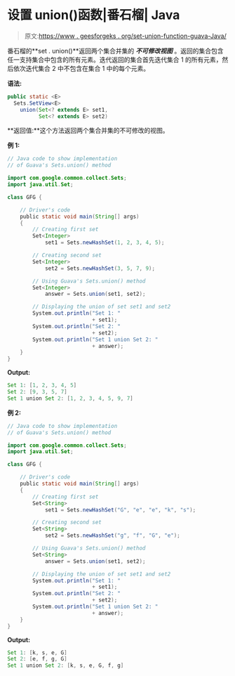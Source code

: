 # 设置 union()函数|番石榴| Java

> 原文:[https://www . geesforgeks . org/set-union-function-guava-Java/](https://www.geeksforgeeks.org/sets-union-function-guava-java/)

番石榴的**set . union()**返回两个集合并集的 ***不可修改视图*** 。返回的集合包含任一支持集合中包含的所有元素。迭代返回的集合首先迭代集合 1 的所有元素，然后依次迭代集合 2 中不包含在集合 1 中的每个元素。

**语法:**

```java
public static <E> 
  Sets.SetView<E> 
    union(Set<? extends E> set1, 
          Set<? extends E> set2)

```

**返回值:**这个方法返回两个集合并集的不可修改的视图。

**例 1:**

```java
// Java code to show implementation
// of Guava's Sets.union() method

import com.google.common.collect.Sets;
import java.util.Set;

class GFG {

    // Driver's code
    public static void main(String[] args)
    {
        // Creating first set
        Set<Integer>
            set1 = Sets.newHashSet(1, 2, 3, 4, 5);

        // Creating second set
        Set<Integer>
            set2 = Sets.newHashSet(3, 5, 7, 9);

        // Using Guava's Sets.union() method
        Set<Integer>
            answer = Sets.union(set1, set2);

        // Displaying the union of set set1 and set2
        System.out.println("Set 1: "
                           + set1);
        System.out.println("Set 2: "
                           + set2);
        System.out.println("Set 1 union Set 2: "
                           + answer);
    }
}
```

**Output:**

```java
Set 1: [1, 2, 3, 4, 5]
Set 2: [9, 3, 5, 7]
Set 1 union Set 2: [1, 2, 3, 4, 5, 9, 7]

```

**例 2:**

```java
// Java code to show implementation
// of Guava's Sets.union() method

import com.google.common.collect.Sets;
import java.util.Set;

class GFG {

    // Driver's code
    public static void main(String[] args)
    {
        // Creating first set
        Set<String>
            set1 = Sets.newHashSet("G", "e", "e", "k", "s");

        // Creating second set
        Set<String>
            set2 = Sets.newHashSet("g", "f", "G", "e");

        // Using Guava's Sets.union() method
        Set<String>
            answer = Sets.union(set1, set2);

        // Displaying the union of set set1 and set2
        System.out.println("Set 1: "
                           + set1);
        System.out.println("Set 2: "
                           + set2);
        System.out.println("Set 1 union Set 2: "
                           + answer);
    }
}
```

**Output:**

```java
Set 1: [k, s, e, G]
Set 2: [e, f, g, G]
Set 1 union Set 2: [k, s, e, G, f, g]

```